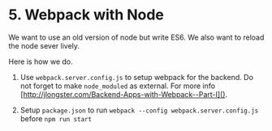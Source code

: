 # 5. Webpack with Node

We want to use an old version of node but write ES6. We also want to reload the node sever lively.

Here is how we do.

1. Use `webpack.server.config.js` to setup webpack for the backend. Do not forget to make `node_moduled` as external. For more info [http://jlongster.com/Backend-Apps-with-Webpack--Part-I]().

2. Setup `package.json` to run `webpack --config webpack.server.config.js` before `npm run start`
